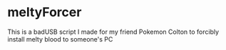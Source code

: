 # meltyForcer
This is a badUSB script I made for my friend Pokemon Colton to forcibly install melty blood to someone's PC
